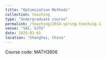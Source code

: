 ```yaml
---
title: "Optimization Methods"
collection: teaching
type: "Undergraduate course"
permalink: /teaching/2014-spring-teaching-1
venue: "SAI, SJTU"
date: 2025-01-01
location: "Shanghai, China"
---
```


Course code: MATH3806

<!-- Heading 1
======

Heading 2
======

Heading 3
====== -->